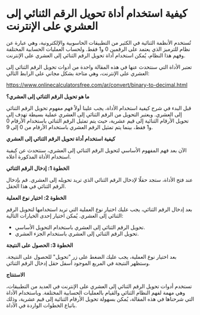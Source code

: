 كيفية استخدام أداة تحويل الرقم الثنائي إلى العشري على الإنترنت
==============================================================

تُستخدم الأنظمة الثنائية في الكثير من التطبيقات الحاسوبية والإلكترونية، وهي عبارة عن نظام للترميز الذي يعتمد على الرقمين 0 و1 فقط. ولحساب العمليات الحسابية المختلفة وفهم هذا النظام، يُمكن استخدام أداة تحويل الرقم الثنائي إلى العشري على الإنترنت.

تعتبر الأداة التي سنتحدث عنها في هذه المقالة واحدة من أدوات تحويل الرقم الثنائي إلى العشري على الإنترنت، وهي متاحة بشكل مجاني على الرابط التالي:

<https://www.onlinecalculatorsfree.com/ar/convert/binary-to-decimal.html>

**ما هو تحويل الرقم الثنائي إلى العشري؟**

قبل البدء في شرح كيفية استخدام الأداة، يجب علينا أولاً فهم مفهوم تحويل الرقم الثنائي إلى العشري. ويعتبر التحويل من الرقم الثنائي إلى العشري عملية بسيطة تهدف إلى تحويل الأرقام الثنائية إلى قيم عشرية، حيث يتم تمثيل الرقم الثنائي باستخدام الأرقام 0 و1 فقط، بينما يتم تمثيل الرقم العشري باستخدام الأرقام من 0 إلى 9.

**كيفية استخدام أداة تحويل الرقم الثنائي إلى العشري**

الآن بعد فهم المفهوم الأساسي لتحويل الرقم الثنائي إلى العشري، سنتحدث عن كيفية استخدام الأداة المذكورة أعلاه.

**الخطوة 1: إدخال الرقم الثنائي**

عند فتح الأداة، ستجد حقلًا لإدخال الرقم الثنائي الذي تريد تحويله إلى العشري. قم بإدخال الرقم الثنائي في هذا الحقل.

**الخطوة 2: اختيار نوع العملية**

بعد إدخال الرقم الثنائي، يجب عليك اختيار نوع العملية التي تريد استخدامها لتحويل الرقم الثنائي إلى العشري. يُمكن اختيار إحدى الخيارات التالية:

- تحويل الرقم الثنائي إلى العشري باستخدام التحويل الأساسي.
- تحويل الرقم الثنائي إلى العشري باستخدام الجزء العشري.

**الخطوة 3: الحصول على النتيجة**

بعد اختيار نوع العملية، يجب عليك الضغط على زر "تحويل" للحصول على النتيجة. وستظهر النتيجة في المربع الموجود أسفل حقل إدخال الرقم الثنائي.

**الاستنتاج**

تستخدم أدوات تحويل الرقم الثنائي إلى العشري على الإنترنت في العديد من التطبيقات، وهي مهمة لفهم النظام الثنائي والقيام بالعمليات الحسابية المختلفة. وباستخدام الأداة التي شرحناها في هذه المقالة، يُمكن بسهولة تحويل الأرقام الثنائية إلى قيم عشرية، وذلك باتباع الخطوات الواردة في الأداة.